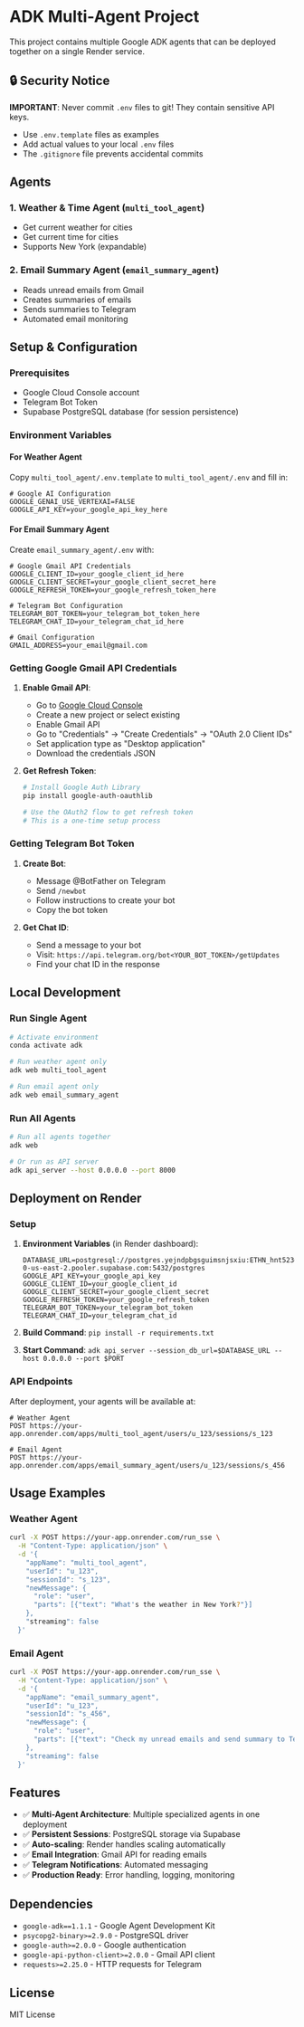 # ADK Multi-Agent Project

This project contains multiple Google ADK agents that can be deployed together on a single Render service.

## 🔒 Security Notice

**IMPORTANT**: Never commit `.env` files to git! They contain sensitive API keys.
- Use `.env.template` files as examples
- Add actual values to your local `.env` files  
- The `.gitignore` file prevents accidental commits

## Agents

### 1. Weather & Time Agent (`multi_tool_agent`)
- Get current weather for cities
- Get current time for cities
- Supports New York (expandable)

### 2. Email Summary Agent (`email_summary_agent`)
- Reads unread emails from Gmail
- Creates summaries of emails
- Sends summaries to Telegram
- Automated email monitoring

## Setup & Configuration

### Prerequisites
- Google Cloud Console account
- Telegram Bot Token
- Supabase PostgreSQL database (for session persistence)

### Environment Variables

#### For Weather Agent
Copy `multi_tool_agent/.env.template` to `multi_tool_agent/.env` and fill in:

```env
# Google AI Configuration
GOOGLE_GENAI_USE_VERTEXAI=FALSE
GOOGLE_API_KEY=your_google_api_key_here
```

#### For Email Summary Agent
Create `email_summary_agent/.env` with:

```env
# Google Gmail API Credentials
GOOGLE_CLIENT_ID=your_google_client_id_here
GOOGLE_CLIENT_SECRET=your_google_client_secret_here
GOOGLE_REFRESH_TOKEN=your_google_refresh_token_here

# Telegram Bot Configuration
TELEGRAM_BOT_TOKEN=your_telegram_bot_token_here
TELEGRAM_CHAT_ID=your_telegram_chat_id_here

# Gmail Configuration
GMAIL_ADDRESS=your_email@gmail.com
```

### Getting Google Gmail API Credentials

1. **Enable Gmail API**:
   - Go to [Google Cloud Console](https://console.cloud.google.com/)
   - Create a new project or select existing
   - Enable Gmail API
   - Go to "Credentials" → "Create Credentials" → "OAuth 2.0 Client IDs"
   - Set application type as "Desktop application"
   - Download the credentials JSON

2. **Get Refresh Token**:
   ```bash
   # Install Google Auth Library
   pip install google-auth-oauthlib
   
   # Use the OAuth2 flow to get refresh token
   # This is a one-time setup process
   ```

### Getting Telegram Bot Token

1. **Create Bot**:
   - Message @BotFather on Telegram
   - Send `/newbot`
   - Follow instructions to create your bot
   - Copy the bot token

2. **Get Chat ID**:
   - Send a message to your bot
   - Visit: `https://api.telegram.org/bot<YOUR_BOT_TOKEN>/getUpdates`
   - Find your chat ID in the response

## Local Development

### Run Single Agent
```bash
# Activate environment
conda activate adk

# Run weather agent only
adk web multi_tool_agent

# Run email agent only  
adk web email_summary_agent
```

### Run All Agents
```bash
# Run all agents together
adk web

# Or run as API server
adk api_server --host 0.0.0.0 --port 8000
```

## Deployment on Render

### Setup
1. **Environment Variables** (in Render dashboard):
   ```
   DATABASE_URL=postgresql://postgres.yejndpbgsguimsnjsxiu:ETHN_hnt523@aws-0-us-east-2.pooler.supabase.com:5432/postgres
   GOOGLE_API_KEY=your_google_api_key
   GOOGLE_CLIENT_ID=your_google_client_id
   GOOGLE_CLIENT_SECRET=your_google_client_secret  
   GOOGLE_REFRESH_TOKEN=your_google_refresh_token
   TELEGRAM_BOT_TOKEN=your_telegram_bot_token
   TELEGRAM_CHAT_ID=your_telegram_chat_id
   ```

2. **Build Command**: `pip install -r requirements.txt`

3. **Start Command**: `adk api_server --session_db_url=$DATABASE_URL --host 0.0.0.0 --port $PORT`

### API Endpoints

After deployment, your agents will be available at:

```
# Weather Agent
POST https://your-app.onrender.com/apps/multi_tool_agent/users/u_123/sessions/s_123

# Email Agent  
POST https://your-app.onrender.com/apps/email_summary_agent/users/u_123/sessions/s_456
```

## Usage Examples

### Weather Agent
```bash
curl -X POST https://your-app.onrender.com/run_sse \
  -H "Content-Type: application/json" \
  -d '{
    "appName": "multi_tool_agent",
    "userId": "u_123",
    "sessionId": "s_123", 
    "newMessage": {
      "role": "user",
      "parts": [{"text": "What's the weather in New York?"}]
    },
    "streaming": false
  }'
```

### Email Agent
```bash
curl -X POST https://your-app.onrender.com/run_sse \
  -H "Content-Type: application/json" \
  -d '{
    "appName": "email_summary_agent",
    "userId": "u_123",
    "sessionId": "s_456",
    "newMessage": {
      "role": "user", 
      "parts": [{"text": "Check my unread emails and send summary to Telegram"}]
    },
    "streaming": false
  }'
```

## Features

- ✅ **Multi-Agent Architecture**: Multiple specialized agents in one deployment
- ✅ **Persistent Sessions**: PostgreSQL storage via Supabase
- ✅ **Auto-scaling**: Render handles scaling automatically
- ✅ **Email Integration**: Gmail API for reading emails
- ✅ **Telegram Notifications**: Automated messaging
- ✅ **Production Ready**: Error handling, logging, monitoring

## Dependencies

- `google-adk==1.1.1` - Google Agent Development Kit
- `psycopg2-binary>=2.9.0` - PostgreSQL driver
- `google-auth>=2.0.0` - Google authentication
- `google-api-python-client>=2.0.0` - Gmail API client
- `requests>=2.25.0` - HTTP requests for Telegram

## License

MIT License 